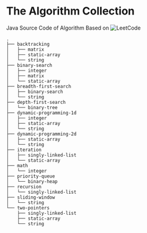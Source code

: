 # The Algorithm Collection
Java Source Code of Algorithm Based on ![LeetCode](https://leetcode.com/problemset/)
```
.
├── backtracking
│   ├── matrix
│   ├── static-array
│   └── string
├── binary-search
│   ├── integer
│   ├── matrix
│   └── static-array
├── breadth-first-search
│   ├── binary-search
│   └── string
├── depth-first-search
│   └── binary-tree
├── dynamic-programming-1d
│   ├── integer
│   ├── static-array
│   └── string
├── dynamic-programming-2d
│   ├── static-array
│   └── string
├── iteration
│   ├── singly-linked-list
│   └── static-array
├── math
│   └── integer
├── priority-queue
│   └── binary-heap
├── recursion
│   └── singly-linked-list
├── sliding-window
│   └── string
└── two-pointers
    ├── singly-linked-list
    ├── static-array
    └── string
```
